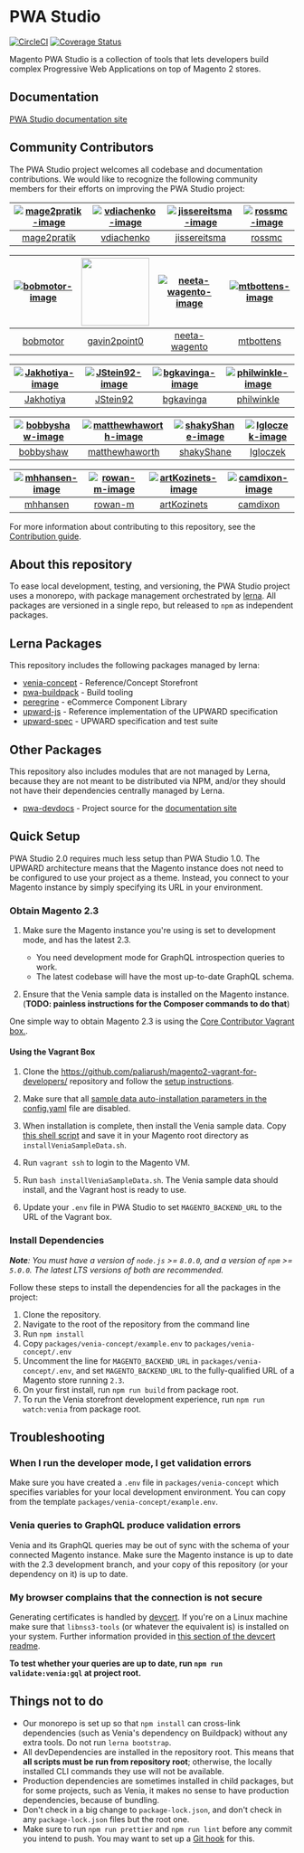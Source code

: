 # PWA Studio

[![CircleCI](https://circleci.com/gh/magento-research/pwa-studio.svg?style=svg)](https://circleci.com/gh/magento-research/pwa-studio) [![Coverage Status](https://coveralls.io/repos/github/magento-research/pwa-studio/badge.svg?branch=master)](https://coveralls.io/github/magento-research/pwa-studio?branch=master)

Magento PWA Studio is a collection of tools that lets developers build complex Progressive Web Applications on top of Magento 2 stores.

## Documentation

[PWA Studio documentation site][documentation site]

## Community Contributors

The PWA Studio project welcomes all codebase and documentation contributions.
We would like to recognize the following community members for their efforts on improving the PWA Studio project:

| [![mage2pratik-image]][mage2pratik] | [![vdiachenko-image]][vdiachenko] | [![jissereitsma-image]][jissereitsma] | [![rossmc-image]][rossmc] |
| :---:                               | :---:                             | :---:                                 | :---:                     |
| [mage2pratik][]                     | [vdiachenko][]                    | [jissereitsma][]                      | [rossmc][]                |

| [![bobmotor-image]][bobmotor] | [<img src="https://avatars1.githubusercontent.com/u/12770320?s=60&v=4" width="120px"/>][gavin2point0] | [![neeta-wagento-image]][neeta-wagento] | [![mtbottens-image]][mtbottens] |
| :---:                         | :---:                                 | :---:                                   | :---:                           |
| [bobmotor][]                  | [gavin2point0][]                      | [neeta-wagento][]                       | [mtbottens][]                   |

| [![Jakhotiya-image]][Jakhotiya] | [![JStein92-image]][JStein92] | [![bgkavinga-image]][bgkavinga] | [![philwinkle-image]][philwinkle] |
| :---:                           | :---:                         | :---:                           | :---:                             |
| [Jakhotiya][]                   | [JStein92][]                  | [bgkavinga][]                   | [philwinkle][]                    |

| [![bobbyshaw-image]][bobbyshaw] | [![matthewhaworth-image]][matthewhaworth] | [![shakyShane-image]][shakyShane] | [![Igloczek-image]][Igloczek] |
| :---:                           | :---:                                     | :---:                             | :---:                         |
| [bobbyshaw][]                   | [matthewhaworth][]                        | [shakyShane][]                    | [Igloczek][]                  |

| [![mhhansen-image]][mhhansen] | [![rowan-m-image]][rowan-m] | [![artKozinets-image]][artKozinets] | [![camdixon-image]][camdixon] |
| :---:                         | :---:                       | :---:                               | :---:                         |
| [mhhansen][]                  | [rowan-m][]                 | [artKozinets][]                     | [camdixon][]                  |

For more information about contributing to this repository, see the [Contribution guide][].

## About this repository

To ease local development, testing, and versioning, the PWA Studio project uses a monorepo, with package management orchestrated by [lerna](https://github.com/lerna/lerna#about).
All packages are versioned in a single repo, but released to `npm` as independent packages.

## Lerna Packages

This repository includes the following packages managed by lerna:

* [venia-concept](packages/venia-concept) - Reference/Concept Storefront
* [pwa-buildpack](packages/pwa-buildpack/README.md) - Build tooling
* [peregrine](packages/peregrine/README.md) - eCommerce Component Library
* [upward-js](packages/upward-js) - Reference implementation of the UPWARD specification
* [upward-spec](packages/upward-spec) - UPWARD specification and test suite

## Other Packages

This repository also includes modules that are not managed by Lerna, because
they are not meant to be distributed via NPM, and/or they should not have their
dependencies centrally managed by Lerna.

* [pwa-devdocs](pwa-devdocs) - Project source for the [documentation site]

## Quick Setup

PWA Studio 2.0 requires much less setup than PWA Studio 1.0. The UPWARD architecture means that the Magento instance does not need to be configured to use your project as a theme. Instead, you connect to your Magento instance by simply specifying its URL in your environment.

### Obtain Magento 2.3

1. Make sure the Magento instance you're using is set to development mode, and has the latest 2.3.

   * You need development mode for GraphQL introspection queries to work.
   * The latest codebase will have the most up-to-date GraphQL schema.

2. Ensure that the Venia sample data is installed on the Magento instance. (**TODO: painless instructions for the Composer commands to do that**)

One simple way to obtain Magento 2.3 is using the [Core Contributor Vagrant box.](https://github.com/paliarush/magento2-vagrant-for-developers/).

#### Using the Vagrant Box

1. Clone the https://github.com/paliarush/magento2-vagrant-for-developers/ repository and follow the [setup instructions](https://github.com/paliarush/magento2-vagrant-for-developers/#installation-steps).

2. Make sure that all [sample data auto-installation parameters in the config.yaml](https://github.com/paliarush/magento2-vagrant-for-developers/blob/2.0/etc/config.yaml.dist#L49-L51) file are disabled.

3. When installation is complete, then install the Venia sample data. Copy [this shell script](https://gist.github.com/mhhansen/19775bcf93614f5f9db34b90273fa2b8) and save it in your Magento root directory as `installVeniaSampleData.sh`.

4. Run `vagrant ssh` to login to the Magento VM.

5. Run `bash installVeniaSampleData.sh`. The Venia sample data should install, and the Vagrant host is ready to use.

6. Update your `.env` file in PWA Studio to set `MAGENTO_BACKEND_URL` to the URL of the Vagrant box.

### Install Dependencies

_**Note**: You must have a version of `node.js` >= `8.0.0`, and a version of `npm` >= `5.0.0`. The latest LTS versions of both are recommended._

Follow these steps to install the dependencies for all the packages in the project:

1. Clone the repository.
2. Navigate to the root of the repository from the command line
3. Run `npm install`
4. Copy `packages/venia-concept/example.env` to `packages/venia-concept/.env`
5. Uncomment the line for `MAGENTO_BACKEND_URL` in `packages/venia-concept/.env`, and set `MAGENTO_BACKEND_URL` to the fully-qualified URL of a Magento store running `2.3`.
6. On your first install, run `npm run build` from package root.
7. To run the Venia storefront development experience, run `npm run watch:venia` from package root.

## Troubleshooting

### When I run the developer mode, I get validation errors

Make sure you have created a `.env` file in `packages/venia-concept` which specifies variables for your local development environment. You can copy from the template `packages/venia-concept/example.env`.

### Venia queries to GraphQL produce validation errors

Venia and its GraphQL queries may be out of sync with the schema of your connected Magento instance. Make sure the Magento instance is up to date with the 2.3 development branch, and your copy of this repository (or your dependency on it) is up to date.

### My browser complains that the connection is not secure

Generating certificates is handled by [devcert](https://github.com/davewasmer/devcert). If you're on a Linux machine make sure that `libnss3-tools` (or whatever the equivalent is) is installed on your system. Further information provided in [this section of the devcert readme](https://github.com/davewasmer/devcert#skipcertutil).

**To test whether your queries are up to date, run `npm run validate:venia:gql` at project root.**

## Things not to do

* Our monorepo is set up so that `npm install` can cross-link dependencies (such as Venia's dependency on Buildpack) without any extra tools. Do not run `lerna bootstrap`.
* All devDependencies are installed in the repository root. This means that **all scripts must be run from repository root**; otherwise, the locally installed CLI commands they use will not be available.
* Production dependencies are sometimes installed in child packages, but for some projects, such as Venia, it makes no sense to have production dependencies, because of bundling.
* Don't check in a big change to `package-lock.json`, and don't check in any `package-lock.json` files but the root one.
* Make sure to run `npm run prettier` and `npm run lint` before any commit you intend to push. You may want to set up a [Git hook] for this.

[documentation site]: https://magento-research.github.io/pwa-studio/
[CircleCI]: https://circleci.com/gh/magento-research/pwa-studio.svg?style=svg
[Coverage Status]: https://coveralls.io/repos/github/magento-research/pwa-studio/badge.svg?branch=master
[Greenkeeper badge]: https://badges.greenkeeper.io/magento-research/pwa-studio.svg
[Contribution guide]: .github/CONTRIBUTING.md
[Git hook]: <https://git-scm.com/book/en/v2/Customizing-Git-Git-Hooks>

[mage2pratik]: https://github.com/mage2pratik
[mage2pratik-image]: https://avatars0.githubusercontent.com/u/33807558?s=120&v=4
[vdiachenko]: https://github.com/vdiachenko
[vdiachenko-image]: https://avatars0.githubusercontent.com/u/7806034?s=120&v=4
[jissereitsma]: https://github.com/jissereitsma 
[jissereitsma-image]: https://avatars0.githubusercontent.com/u/7670482?s=120&v=4
[rossmc]: https://github.com/rossmc
[rossmc-image]: https://avatars3.githubusercontent.com/u/2452991?s=120&v=4

[bobmotor]: https://github.com/bobmotor
[bobmotor-image]: https://avatars3.githubusercontent.com/u/9715167?s=120&v=4
[gavin2point0]: https://github.com/gavin2point0
[gavin2point0-image]: https://avatars1.githubusercontent.com/u/12770320?s=60&v=4
[neeta-wagento]: https://github.com/neeta-wagento
[neeta-wagento-image]: https://avatars3.githubusercontent.com/u/33098216?s=120&v=4
[mtbottens]: https://github.com/mtbottens
[mtbottens-image]: https://avatars0.githubusercontent.com/u/3620915?s=120&v=4

[Jakhotiya]: https://github.com/Jakhotiya
[Jakhotiya-image]: https://avatars1.githubusercontent.com/u/9327315?s=120&v=4
[JStein92]: https://github.com/JStein92
[JStein92-image]: https://avatars0.githubusercontent.com/u/27716099?s=120&v=4 
[bgkavinga]: https://github.com/bgkavinga
[bgkavinga-image]: https://avatars2.githubusercontent.com/u/3830093?s=120&v=4
[philwinkle]: https://github.com/philwinkle
[philwinkle-image]: https://avatars3.githubusercontent.com/u/589550?s=120&v=4

[bobbyshaw]: https://github.com/bobbyshaw
[bobbyshaw-image]: https://avatars3.githubusercontent.com/u/553566?s=120&v=4
[matthewhaworth]: https://github.com/matthewhaworth
[matthewhaworth-image]: https://avatars2.githubusercontent.com/u/920191?s=120&v=4
[shakyShane]: https://github.com/shakyShane
[shakyShane-image]: https://avatars2.githubusercontent.com/u/1643522?s=120&v=4
[Igloczek]: https://github.com/Igloczek
[Igloczek-image]: https://avatars0.githubusercontent.com/u/5119280?s=120&v=4

[mhhansen]: https://github.com/mhhansen
[mhhansen-image]: https://avatars1.githubusercontent.com/u/1625755?s=120&v=4
[rowan-m]: https://github.com/rowan-m
[rowan-m-image]: https://avatars3.githubusercontent.com/u/108052?s=120&v=4
[artKozinets]: https://github.com/artKozinets
[artKozinets-image]: https://avatars0.githubusercontent.com/u/22525219?s=120&v=4
[camdixon]: https://github.com/camdixon
[camdixon-image]: https://avatars2.githubusercontent.com/u/4430359?s=120&v=4
